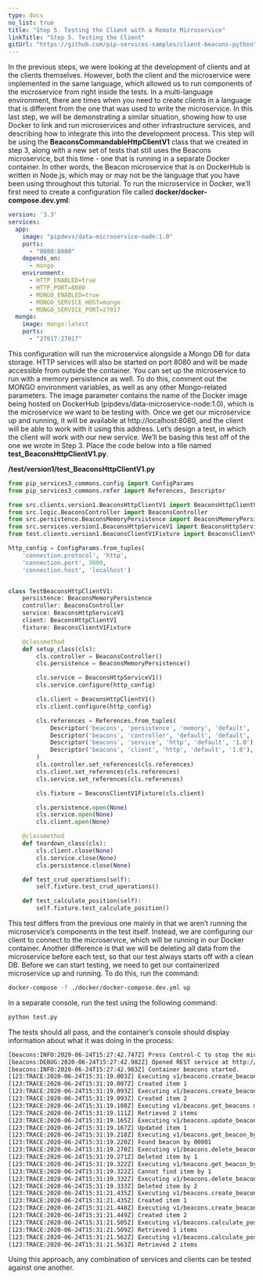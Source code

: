 ```yaml
---
type: docs
no_list: true
title: "Step 5. Testing the Client with a Remote Microservice"
linkTitle: "Step 5. Testing the Client" 
gitUrl: "https://github.com/pip-services-samples/client-beacons-python"
---
```


In the previous steps, we were looking at the development of clients and at the clients themselves. However, both the client and the microservice were implemented in the same language, which allowed us to run components of the microservice from right inside the tests. In a multi-language environment, there are times when you need to create clients in a language that is different from the one that was used to write the microservice. In this last step, we will be demonstrating a similar situation, showing how to use Docker to link and run microservices and other infrastructure services, and describing how to integrate this into the development process.
This step will be using the **BeaconsCommandableHttpClientV1** class that we created in step 3, along with a new set of tests that still uses the Beacons microservice, but this time - one that is running in a separate Docker container. In other words, the Beacon microservice that is on DockerHub is written in Node.js, which may or may not be the language that you have been using throughout this tutorial. 
To run the microservice in Docker, we’ll first need to create a configuration file called  **docker/docker-compose.dev.yml**:

```yml
version: '3.3'
services:
  app:    
    image: "pipdevs/data-microservice-node:1.0"    
    ports:      
      - "8080:8080"  
    depends_on:      
      - mongo     
    environment:      
      - HTTP_ENABLED=true      
      - HTTP_PORT=8080      
      - MONGO_ENABLED=true      
      - MONGO_SERVICE_HOST=mongo      
      - MONGO_SERVICE_PORT=27017
  mongo:    
    image: mongo:latest      
    ports:        
      - "27017:27017"

```

This configuration will run the microservice alongside a Mongo DB for data storage. HTTP services will also be started on port 8080 and will be made accessible from outside the container. You can set up the microservice to run with a memory persistence as well. To do this, comment out the MONGO environment variables, as well as any other Mongo-related parameters.
The image parameter contains the name of the Docker image being hosted on DockerHub (pipdevs/data-microservice-node:1.0), which is the microservice we want to be testing with. Once we get our microservice up and running, it will be available at http://localhost:8080, and the client will be able to work with it using this address. Let’s design a test, in which the client will work with our new service. We’ll be basing this test off of the one we wrote in Step 3. Place the code below into a file named **test_BeaconsHttpClientV1.py**.

**/test/version1/test_BeaconsHttpClientV1.py**

```python
from pip_services3_commons.config import ConfigParams
from pip_services3_commons.refer import References, Descriptor

from src.clients.version1.BeaconsHttpClientV1 import BeaconsHttpClientV1
from src.logic.BeaconsController import BeaconsController
from src.persistence.BeaconsMemoryPersistence import BeaconsMemoryPersistence
from src.services.version1.BeaconsHttpServiceV1 import BeaconsHttpServiceV1
from test.clients.version1.BeaconsClientV1Fixture import BeaconsClientV1Fixture

http_config = ConfigParams.from_tuples(
    'connection.protocol', 'http',
    'connection.port', 3000,
    'connection.host', 'localhost')


class TestBeaconsHttpClientV1:
    persistence: BeaconsMemoryPersistence
    controller: BeaconsController
    service: BeaconsHttpServiceV1
    client: BeaconsHttpClientV1
    fixture: BeaconsClientV1Fixture

    @classmethod
    def setup_class(cls):
        cls.controller = BeaconsController()
        cls.persistence = BeaconsMemoryPersistence()

        cls.service = BeaconsHttpServiceV1()
        cls.service.configure(http_config)

        cls.client = BeaconsHttpClientV1()
        cls.client.configure(http_config)

        cls.references = References.from_tuples(
            Descriptor('beacons', 'persistence', 'memory', 'default', '1.0'), cls.persistence,
            Descriptor('beacons', 'controller', 'default', 'default', '1.0'), cls.controller,
            Descriptor('beacons', 'service', 'http', 'default', '1.0'), cls.service,
            Descriptor('beacons', 'client', 'http', 'default', '1.0'), cls.client
        )
        cls.controller.set_references(cls.references)
        cls.client.set_references(cls.references)
        cls.service.set_references(cls.references)

        cls.fixture = BeaconsClientV1Fixture(cls.client)

        cls.persistence.open(None)
        cls.service.open(None)
        cls.client.open(None)

    @classmethod
    def teardown_class(cls):
        cls.client.close(None)
        cls.service.close(None)
        cls.persistence.close(None)

    def test_crud_operations(self):
        self.fixture.test_crud_operations()

    def test_calculate_position(self):
        self.fixture.test_calculate_position()

```

This test differs from the previous one mainly in that we aren’t running the microservice’s components in the test itself. Instead, we are configuring our client to connect to the microservice, which will be running in our Docker container. Another difference is that we will be deleting all data from the microservice before each test, so that our test always starts off with a clean DB.
Before we can start testing, we need to get our containerized microservice up and running. To do this, run the command:

```bash
docker-compose -f ./docker/docker-compose.dev.yml up 

```

In a separate console, run the test using the following command:
```bash
python test.py

```

The tests should all pass, and the container’s console should display information about what it was doing in the process:

```bash
[beacons:INFO:2020-06-24T15:27:42.747Z] Press Control-C to stop the microservice...
[beacons:DEBUG:2020-06-24T15:27:42.982Z] Opened REST service at http://0.0.0.0:8080
[beacons:INFO:2020-06-24T15:27:42.983Z] Container beacons started.
[123:TRACE:2020-06-24T15:31:19.003Z] Executing v1/beacons.create_beacon method
[123:TRACE:2020-06-24T15:31:19.007Z] Created item 1
[123:TRACE:2020-06-24T15:31:19.093Z] Executing v1/beacons.create_beacon method
[123:TRACE:2020-06-24T15:31:19.093Z] Created item 2
[123:TRACE:2020-06-24T15:31:19.108Z] Executing v1/beacons.get_beacons method
[123:TRACE:2020-06-24T15:31:19.111Z] Retrieved 2 items
[123:TRACE:2020-06-24T15:31:19.165Z] Executing v1/beacons.update_beacon method
[123:TRACE:2020-06-24T15:31:19.167Z] Updated item 1
[123:TRACE:2020-06-24T15:31:19.218Z] Executing v1/beacons.get_beacon_by_udi method
[123:TRACE:2020-06-24T15:31:19.220Z] Found beacon by 00001
[123:TRACE:2020-06-24T15:31:19.270Z] Executing v1/beacons.delete_beacon_by_id method
[123:TRACE:2020-06-24T15:31:19.271Z] Deleted item by 1
[123:TRACE:2020-06-24T15:31:19.322Z] Executing v1/beacons.get_beacon_by_id method
[123:TRACE:2020-06-24T15:31:19.322Z] Cannot find item by 1
[123:TRACE:2020-06-24T15:31:19.332Z] Executing v1/beacons.delete_beacon_by_id method
[123:TRACE:2020-06-24T15:31:19.333Z] Deleted item by 2
[123:TRACE:2020-06-24T15:31:21.435Z] Executing v1/beacons.create_beacon method
[123:TRACE:2020-06-24T15:31:21.435Z] Created item 1
[123:TRACE:2020-06-24T15:31:21.448Z] Executing v1/beacons.create_beacon method
[123:TRACE:2020-06-24T15:31:21.449Z] Created item 2
[123:TRACE:2020-06-24T15:31:21.505Z] Executing v1/beacons.calculate_position method
[123:TRACE:2020-06-24T15:31:21.509Z] Retrieved 1 items
[123:TRACE:2020-06-24T15:31:21.562Z] Executing v1/beacons.calculate_position method
[123:TRACE:2020-06-24T15:31:21.563Z] Retrieved 2 items
```
Using this approach, any combination of services and clients can be tested against one another.
